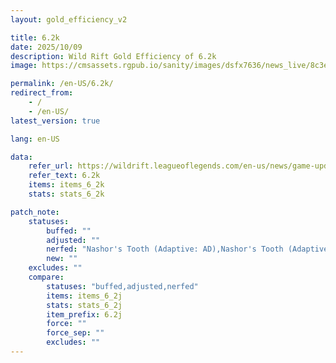 ```yaml
---
layout: gold_efficiency_v2

title: 6.2k
date: 2025/10/09
description: Wild Rift Gold Efficiency of 6.2k
image: https://cmsassets.rgpub.io/sanity/images/dsfx7636/news_live/8c3e439502d1bef76dd3ed4fe8b295a11b32ee39-1920x1080.jpg?w=1200&h=630&fm=webp&fit=crop&crop=center

permalink: /en-US/6.2k/
redirect_from:
    - /
    - /en-US/
latest_version: true

lang: en-US

data:
    refer_url: https://wildrift.leagueoflegends.com/en-us/news/game-updates/wild-rift-patch-notes-6-2k/
    refer_text: 6.2k
    items: items_6_2k
    stats: stats_6_2k

patch_note:
    statuses:
        buffed: ""
        adjusted: ""
        nerfed: "Nashor's Tooth (Adaptive: AD),Nashor's Tooth (Adaptive: AP)"
        new: ""
    excludes: ""
    compare:
        statuses: "buffed,adjusted,nerfed"
        items: items_6_2j
        stats: stats_6_2j
        item_prefix: 6.2j
        force: ""
        force_sep: ""
        excludes: ""
---
```

